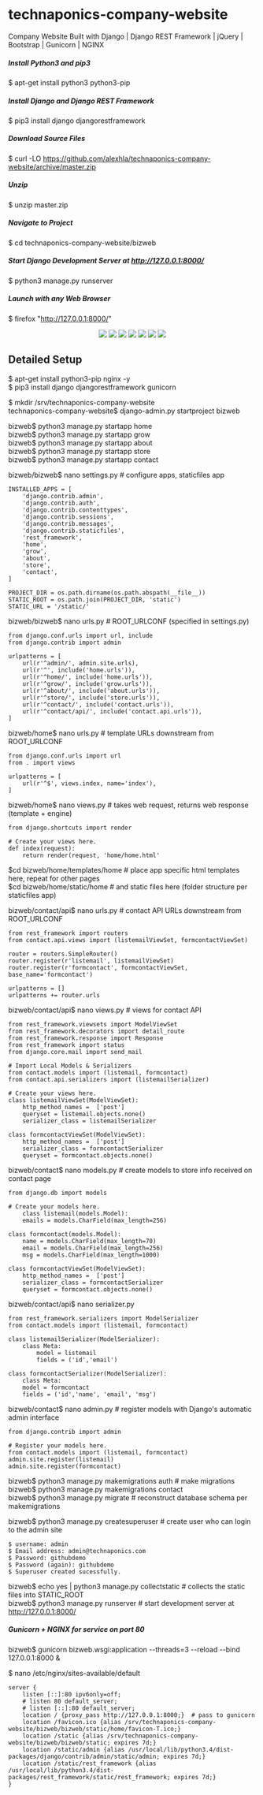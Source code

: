 # technaponics-company-website
Company Website Built with Django | Django REST Framework | jQuery | Bootstrap | Gunicorn | NGINX

##### Install Python3 and pip3
$ apt-get install python3 python3-pip
##### Install Django and Django REST Framework
$ pip3 install django djangorestframework
##### Download Source Files
$ curl -LO https://github.com/alexhla/technaponics-company-website/archive/master.zip
##### Unzip
$ unzip master.zip
##### Navigate to Project
$ cd technaponics-company-website/bizweb
##### Start Django Development Server at http://127.0.0.1:8000/
$ python3 manage.py runserver
##### Launch with any Web Browser
$ firefox "http://127.0.0.1:8000/"

<p align="center">
	<img src="demo-pic-top.jpg">
	<img src="demo-pic-banner-1.jpg">
	<img src="demo-pic-banner-2.jpg">
	<img src="demo-pic-banner-3.jpg">
	<img src="demo-pic-banner-4.jpg">
	<img src="demo-pic-banner-5.jpg">
	<img src="demo-pic-bottom.jpg">
</p>

## Detailed Setup

$ apt-get install python3-pip nginx -y  
$ pip3 install django djangorestframework gunicorn


$ mkdir /srv/technaponics-company-website  
technaponics-company-website$ django-admin.py startproject bizweb


bizweb$ python3 manage.py startapp home  
bizweb$ python3 manage.py startapp grow  
bizweb$ python3 manage.py startapp about  
bizweb$ python3 manage.py startapp store  
bizweb$ python3 manage.py startapp contact  


bizweb/bizweb$ nano settings.py  # configure apps,  staticfiles app

	INSTALLED_APPS = [
		'django.contrib.admin',
		'django.contrib.auth',
		'django.contrib.contenttypes',
		'django.contrib.sessions',
		'django.contrib.messages',
		'django.contrib.staticfiles',
		'rest_framework',
		'home',
		'grow',
		'about',
		'store',
		'contact',
	]
     
	PROJECT_DIR = os.path.dirname(os.path.abspath(__file__))
	STATIC_ROOT = os.path.join(PROJECT_DIR, 'static')
	STATIC_URL = '/static/'


bizweb/bizweb$ nano urls.py  # ROOT_URLCONF (specified in settings.py)

	from django.conf.urls import url, include
	from django.contrib import admin
     
	urlpatterns = [
		url(r'^admin/', admin.site.urls),
		url(r'^', include('home.urls')), 
		url(r'^home/', include('home.urls')),
		url(r'^grow/', include('grow.urls')),   
		url(r'^about/', include('about.urls')),
		url(r'^store/', include('store.urls')),
		url(r'^contact/', include('contact.urls')),
		url(r'^contact/api/', include('contact.api.urls')),
	]


bizweb/home$ nano urls.py  # template URLs downstream from ROOT_URLCONF

	from django.conf.urls import url
	from . import views
     
	urlpatterns = [
		url(r'^$', views.index, name='index'),
	]


bizweb/home$ nano views.py  # takes web request, returns web response (template + engine)

	from django.shortcuts import render
     
	# Create your views here.
	def index(request):
		return render(request, 'home/home.html'


$cd bizweb/home/templates/home  # place app specific html templates here, repeat for other pages  
$cd bizweb/home/static/home  # and static files here (folder structure per staticfiles app)

bizweb/contact/api$ nano urls.py  # contact API URLs downstream from ROOT_URLCONF

	from rest_framework import routers
	from contact.api.views import (listemailViewSet, formcontactViewSet)
     
	router = routers.SimpleRouter()
	router.register(r'listemail', listemailViewSet)
	router.register(r'formcontact', formcontactViewSet, base_name='formcontact')
     
	urlpatterns = []
	urlpatterns += router.urls


bizweb/contact/api$ nano views.py  # views for contact API

	from rest_framework.viewsets import ModelViewSet
	from rest_framework.decorators import detail_route
	from rest_framework.response import Response
	from rest_framework import status
	from django.core.mail import send_mail
     
	# Import Local Models & Serializers
	from contact.models import (listemail, formcontact)
	from contact.api.serializers import (listemailSerializer)
     
	# Create your views here.
	class listemailViewSet(ModelViewSet):
		http_method_names =  ['post']
		queryset = listemail.objects.none()
		serializer_class = listemailSerializer
     
	class formcontactViewSet(ModelViewSet):
		http_method_names =  ['post']
		serializer_class = formcontactSerializer
		queryset = formcontact.objects.none()


bizweb/contact$ nano models.py  # create models to store info received on contact page

	from django.db import models
     
	# Create your models here.
		class listemail(models.Model):
		emails = models.CharField(max_length=256)
     
	class formcontact(models.Model):
		name = models.CharField(max_length=70)
		email = models.CharField(max_length=256)
		msg = models.CharField(max_length=1000)
     
	class formcontactViewSet(ModelViewSet):
		http_method_names =  ['post']
		serializer_class = formcontactSerializer
		queryset = formcontact.objects.none()         


bizweb/contact/api$ nano serializer.py

	from rest_framework.serializers import ModelSerializer
	from contact.models import (listemail, formcontact)
     
	class listemailSerializer(ModelSerializer):
		class Meta:
			model = listemail
			fields = ('id','email')
     
	class formcontactSerializer(ModelSerializer):
		class Meta:
		model = formcontact
		fields = ('id','name', 'email', 'msg')


bizweb/contact$ nano admin.py  # register models with Django's automatic admin interface

	from django.contrib import admin
     
	# Register your models here.
	from contact.models import (listemail, formcontact)
	admin.site.register(listemail)
	admin.site.register(formcontact)


bizweb$ python3 manage.py makemigrations auth  # make migrations  
bizweb$ python3 manage.py makemigrations contact  
bizweb$ python3 manage.py migrate  # reconstruct database schema per makemigrations


bizweb$ python3 manage.py createsuperuser # create user who can login to the admin site

	$ username: admin  
	$ Email address: admin@technaponics.com  
	$ Password: githubdemo  
	$ Password (again): githubdemo  
	$ Superuser created sucessfully.


bizweb$ echo yes | python3 manage.py collectstatic  # collects the static files into STATIC_ROOT  
bizweb$ python3 manage.py runserver # start development server at http://127.0.0.1:8000/


##### Gunicorn + NGINX for service on port 80  
bizweb$ gunicorn bizweb.wsgi:application --threads=3 --reload --bind 127.0.0.1:8000 &

$ nano /etc/nginx/sites-available/default

	server {
		listen [::]:80 ipv6only=off;
		# listen 80 default_server;
		# listen [::]:80 default_server;
		location / {proxy_pass http://127.0.0.1:8000;}  # pass to gunicorn
		location /favicon.ico {alias /srv/technaponics-company-website/bizweb/bizweb/static/home/favicon-T.ico;}
		location /static {alias /srv/technaponics-company-website/bizweb/bizweb/static; expires 7d;}
		location /static/admin {alias /usr/local/lib/python3.4/dist-packages/django/contrib/admin/static/admin; expires 7d;}
		location /static/rest_framework {alias /usr/local/lib/python3.4/dist-packages/rest_framework/static/rest_framework; expires 7d;}
	}
